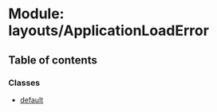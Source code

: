 # Module: layouts/ApplicationLoadError

## Table of contents

### Classes

- [default](../wiki/layouts.ApplicationLoadError.default)

